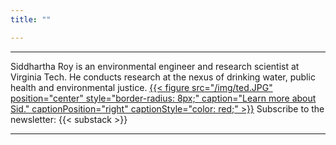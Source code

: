 ```yaml
---
title: ""

---
```


------
Siddhartha Roy is an environmental engineer and research scientist at Virginia Tech. 
He conducts research at the nexus of drinking water, public health and environmental justice. 
[{{< figure src="/img/ted.JPG" position="center" style="border-radius: 8px;" caption="Learn more about Sid." captionPosition="right" captionStyle="color: red;" >}}](/about/)
Subscribe to the newsletter:
{{< substack >}}

------

